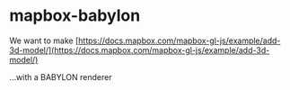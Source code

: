 # mapbox-babylon

We want to make [https://docs.mapbox.com/mapbox-gl-js/example/add-3d-model/](https://docs.mapbox.com/mapbox-gl-js/example/add-3d-model/)

...with a BABYLON renderer